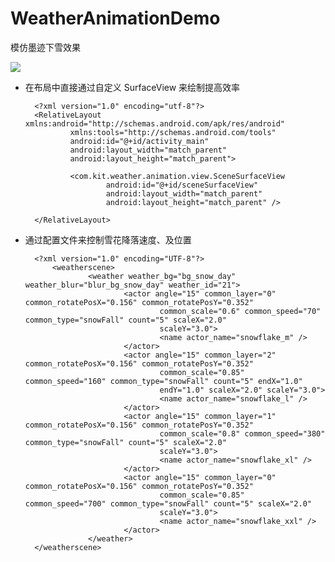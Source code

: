 # WeatherAnimationDemo


模仿墨迹下雪效果

![](https://github.com/KitTak/WeatherAnimationDemo/blob/master/snowdemo/snow_demo.gif)

* 在布局中直接通过自定义 SurfaceView 来绘制提高效率

		<?xml version="1.0" encoding="utf-8"?>
		<RelativeLayout xmlns:android="http://schemas.android.com/apk/res/android"
				xmlns:tools="http://schemas.android.com/tools"
				android:id="@+id/activity_main"
				android:layout_width="match_parent"
				android:layout_height="match_parent">

				<com.kit.weather.animation.view.SceneSurfaceView
						android:id="@+id/sceneSurfaceView"
						android:layout_width="match_parent"
						android:layout_height="match_parent" />

		</RelativeLayout>
	
* 通过配置文件来控制雪花降落速度、及位置

		<?xml version="1.0" encoding="UTF-8"?>
			<weatherscene>
					<weather weather_bg="bg_snow_day" weather_blur="blur_bg_snow_day" weather_id="21">
							<actor angle="15" common_layer="0" common_rotatePosX="0.156" common_rotatePosY="0.352"
									common_scale="0.6" common_speed="70" common_type="snowFall" count="5" scaleX="2.0"
									scaleY="3.0">
									<name actor_name="snowflake_m" />
							</actor>
							<actor angle="15" common_layer="2" common_rotatePosX="0.156" common_rotatePosY="0.352"
									common_scale="0.85" common_speed="160" common_type="snowFall" count="5" endX="1.0"
									endY="1.0" scaleX="2.0" scaleY="3.0">
									<name actor_name="snowflake_l" />
							</actor>
							<actor angle="15" common_layer="1" common_rotatePosX="0.156" common_rotatePosY="0.352"
									common_scale="0.8" common_speed="380" common_type="snowFall" count="5" scaleX="2.0"
									scaleY="3.0">
									<name actor_name="snowflake_xl" />
							</actor>
							<actor angle="15" common_layer="0" common_rotatePosX="0.156" common_rotatePosY="0.352"
									common_scale="0.85" common_speed="700" common_type="snowFall" count="5" scaleX="2.0"
									scaleY="3.0">
									<name actor_name="snowflake_xxl" />
							</actor>
					</weather>
		</weatherscene>
